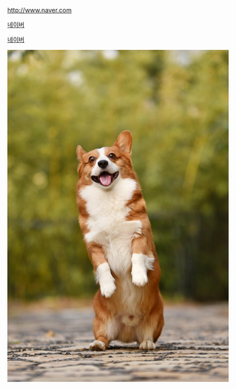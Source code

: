 <http://www.naver.com>

[네이버](http://www.naver.com)

[네이버](http://www.naver.com, "클릭하면 네이버 사이트로 이동합니다.")

![프로필 이미지](./dog-3389729_1280.jpg)
